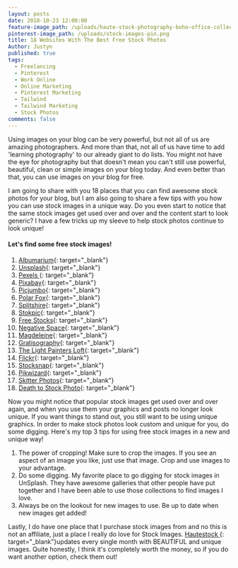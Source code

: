 ```yaml
---
layout: posts
date: 2018-10-23 12:00:00
feature-image_path: /uploads/haute-stock-photography-boho-office-collection-final-24.jpg
pinterest-image_path: /uploads/stock-images-pin.png
title: 18 Websites With The Best Free Stock Photos
Author: Justyn
published: true
tags:
  - Freelancing
  - Pinterest
  - Work Online
  - Online Marketing
  - Pinterest Marketing
  - Tailwind
  - Tailwind Marketing
  - Stock Photos
comments: false
---
```


Using images on your blog can be very powerful, but not all of us are amazing photographers. And more than that, not all of us have time to add 'learning photography' to our already giant to do lists. You might not have the eye for photography but that doesn't mean you can't still use powerful, beautiful, clean or simple images on your blog today. And even better than that, you can use images on your blog for free. 

I am going to share with you 18 places that you can find awesome stock photos for your blog, but I am also going to share a few tips with you how you can use stock images in a unique way. Do you even start to notice that the same stock images get used over and over and the content start to look generic? I have a few tricks up my sleeve to help stock photos continue to look unique! 

#### Let's find some free stock images! 

1. [Albumarium](http://albumarium.com/){: target="_blank"}
2. [Unsplash](https://unsplash.com/){: target="_blank"}
3. [Pexels ](https://www.pexels.com/){: target="_blank"}
4. [Pixabay](https://pixabay.com/en/){: target="_blank"}
5. [Picjumbo](https://picjumbo.com/){: target="_blank"}
6. [Polar Fox](http://photos.polarfox.com/){: target="_blank"}
7. [Splitshire](https://www.splitshire.com/){: target="_blank"}
8. [Stokpic](http://stokpic.com/){: target="_blank"}
9. [Free Stocks](https://freestocks.org/){: target="_blank"}
10. [Negative Space](https://negativespace.co/){: target="_blank"}
11. [Magdeleine](https://magdeleine.co/){: target="_blank"}
12. [Gratisography](https://gratisography.com/){: target="_blank"}
13. [The Light Painters Loft](https://www.thelightpaintersloft.com/){: target="_blank"}
14. [Flickr](https://www.flickr.com/){: target="_blank"}
15. [Stocksnap](https://stocksnap.io/){: target="_blank"}
16. [Pikwizard](https://pikwizard.com){: target="_blank"}
17. [Skitter Photos](https://skitterphoto.com/){: target="_blank"}
18. [Death to Stock Photo](https://deathtothestockphoto.com/){: target="_blank"}

Now you might notice that popular stock images get used over and over again, and when you use them your graphics and posts no longer look unique. If you want things to stand out, you still want to be using unique graphics. In order to make stock photos look custom and unique for you, do some digging. Here's my top 3 tips for using free stock images in a new and unique way! 

1. The power of cropping! Make sure to crop the images. If you see an aspect of an image you like, just use that image. Crop and use images to your advantage. 
2. Do some digging. My favorite place to go digging for stock images in UnSplash. They have awesome galleries that other people have put together and I have been able to use those collections to find images I love. 
3. Always be on the lookout for new images to use. Be up to date when new images get added! 

Lastly, I do have one place that I purchase stock images from and no this is not an affiliate, just a place I really do love for Stock Images. [Hautestock ](https://members.hautestock.co/){: target="_blank"}updates every single month with BEAUTIFUL and unique images. Quite honestly, I think it's completely worth the money, so if you do want another option, check them out!